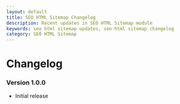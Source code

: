 ```yaml
---
layout: default
title: SEO HTML Sitemap Changelog
description: Recent updates in SEO HTML Sitemap module
keywords: seo html sitemap updates, seo html sitemap changelog
category: SEO HTML Sitemap
---
```


# Changelog

### Version 1.0.0

 -  Initial release
